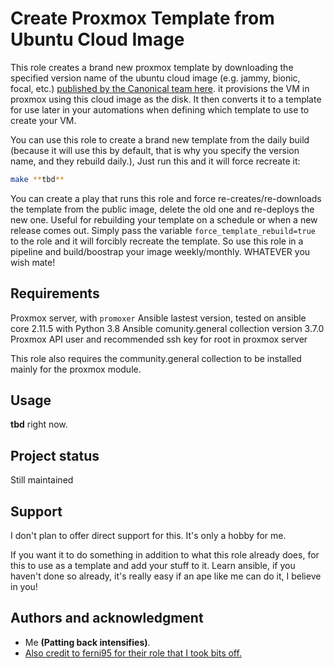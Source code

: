 # Create Proxmox Template from Ubuntu Cloud Image

This role creates a brand new proxmox template by downloading the specified version name of the ubuntu cloud image (e.g. jammy, bionic, focal, etc.) [published by the Canonical team here](https://cloud-images.ubuntu.com/). it provisions the VM in proxmox using this cloud image as the disk. It then converts it to a template for use later in your automations when defining which template to use to create your VM.

You can use this role to create a brand new template from the daily build (because it will use this by default, that is why you specify the version name, and they rebuild daily.), Just run this and it will force recreate it:

```bash
make **tbd**
```

You can create a play that runs this role and force re-creates/re-downloads the template from the public image, delete the old one and re-deploys the new one. Useful for rebuilding your template on a schedule or when a new release comes out. Simply pass the variable `force_template_rebuild=true` to the role and it will forcibly recreate the template. So use this role in a pipeline and build/boostrap your image weekly/monthly. WHATEVER you wish mate!

## Requirements

Proxmox server, with `promoxer` Ansible lastest version, tested on ansible core 2.11.5 with Python 3.8 Ansible comunity.general collection version 3.7.0 Proxmox API user and recommended ssh key for root in proxmox server

This role also requires the community.general collection to be installed mainly for the proxmox module.

## Usage

**tbd** right now.

## Project status

Still maintained

## Support

I don't plan to offer direct support for this. It's only a hobby for me.

If you want it to do something in addition to what this role already does, for this to use as a template and add your stuff to it. Learn ansible, if you haven't done so already, it's really easy if an ape like me can do it, I believe in you!

## Authors and acknowledgment

- Me **(Patting back intensifies)**.
- [Also credit to ferni95 for their role that I took bits off.](https://github.com/Ferni95/Ansible-Proxmox-VMs)
